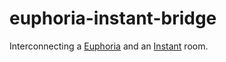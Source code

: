 # euphoria-instant-bridge

Interconnecting a [Euphoria](https://euphoria.io) and an
[Instant](https://instant.leet.nu) room.
